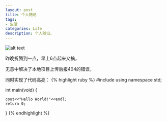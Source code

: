 ```yaml
---
layout: post
title: 个人随记
tags:
- 生活
categories: Life
description: 个人随记。
---
```





![alt text](http://b127.photo.store.qq.com/psb?/440982b8-1f1e-473c-b41d-b630005d5f65/k47uYaiYTmzFY29wd.*P67qQrqqT3MhfQ7PypQE3b4g!/b/dDb0wUsuBAAA&bo=gALEA1IDAAUBKB4!&rf=viewer_4)

昨晚折腾到一点，早上6点起来又搞，

无意中解决了本地项目上传后报404的错误，

同时实现了代码高亮：
{% highlight ruby %}
#include<iostream>
using namespace std;

int main(void)
{

	cout<<"Hello World!"<<endl;
	return 0;
}
{% endhighlight %}




